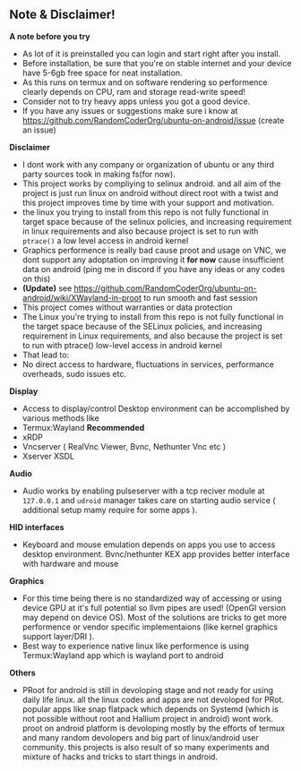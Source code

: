 ## Note & Disclaimer!

**A note before you try**
- As lot of it is preinstalled you can login and start right after you install.
- Before installation, be sure that you're on stable internet and your device have 5-6gb free space for neat installation.
- As this runs on termux and on software rendering so performence clearly depends on CPU, ram and storage read-write speed!
- Consider not to try heavy apps unless you got a good device.
- If you have any issues or suggestions make sure i know at https://github.com/RandomCoderOrg/ubuntu-on-android/issue (create an issue)

**Disclaimer**
- I dont work with any company or organization of ubuntu or any third party sources took in making fs(for now).
- This project works by compliying to selinux android. and all aim of the project is just run linux on android without direct root with a twist and this project improves time by time with your support and motivation.
- the linux you trying to install from this repo is not fully functional in target space because of the selinux policies, and increasing requirement in linux requirements and also because project is set to run with `ptrace()` a low level access in android kernel
- Graphics performence is really bad cause proot and usage on VNC, we dont support any adoptation on improving it **for now** cause insufficient data on android (ping me in discord if you have any ideas or any codes on this) 
- **(Update)** see https://github.com/RandomCoderOrg/ubuntu-on-android/wiki/XWayland-in-proot to run smooth and fast session
- This project comes without warranties or data protection
- The Linux you're trying to install from this repo is not fully functional in the target space because of the SELinux policies, and increasing requirement in Linux requirements, and also because the project is set to run with ptrace() low-level access in android kernel 
- That lead to:
- No direct access to hardware, fluctuations in services, performance overheads, sudo issues etc.

**Display**
- Access to display/control Desktop environment can be accomplished by various methods like
- Termux:Wayland **Recommended**
- xRDP
- Vncserver ( RealVnc Viewer, Bvnc, Nethunter Vnc etc )
- Xserver XSDL

**Audio**
- Audio works by enabling pulseserver with a tcp reciver module at `127.0.0.1` and `udroid` manager takes care on starting audio service ( additional setup mamy require for some apps ).

**HID interfaces**
- Keyboard and mouse emulation depends on apps you use to access desktop environment. Bvnc/nethunter KEX app provides better interface with hardware and mouse

**Graphics**
- For this time being there is no standardized way of accessing or using device GPU at it's full potential so llvm pipes are used! (OpenGl version may depend on device OS). Most of the solutions are tricks to get more performence or vendor specific implementaions (like kernel graphics support layer/DRI ).
- Best way to experience native linux like performence is using Termux:Wayland app which is wayland port to android

**Others**
- PRoot for android is still in devoloping stage and not ready for using daily life linux. all the linux codes and apps are not devoloped for PRot. popular apps like snap flatpack which depends on Systemd (which is not possible without root and Hallium project in android) wont work. proot on android platform is devoloping mostly by the efforts of termux and many random devolopers and big part of linux/android user community. this projects is also result of so many experiments and mixture of hacks and tricks to start things in android.
